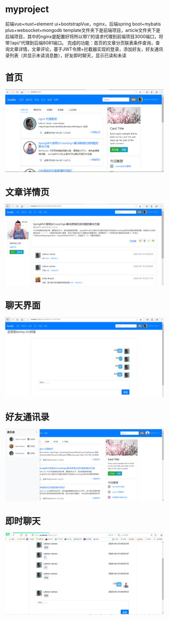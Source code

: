 # myproject
前端vue+nuxt+element ui+bootstrapVue，nginx，后端spring boot+mybatis plus+websocket+mongodb 
template文件夹下是前端项目，article文件夹下是后端项目，其中的nginx是配置好将所以带‘/’的请求代理到前端项目3000端口，将带‘/api/’代理到后端8081端口。
完成的功能：首页的文章分页联表条件查询，查询文章详情，文章评论，基于JWT令牌+拦截器实现的登录，添加好友，好友通讯录列表（并显示未读消息数），好友即时聊天，显示已读和未读
# 首页
![Image text](https://raw.githubusercontent.com/528854302/myproject/master/template/static/img/1.PNG)
# 文章详情页
![Image text](https://github.com/528854302/myproject/blob/master/template/static/img/2.PNG)
# 聊天界面
![Image text](https://github.com/528854302/myproject/blob/master/template/static/img/3.PNG)
# 好友通讯录
![Image text](https://raw.githubusercontent.com/528854302/myproject/master/template/static/img/4.PNG)
# 即时聊天
![Image text](https://github.com/528854302/myproject/blob/master/template/static/img/5.PNG)
